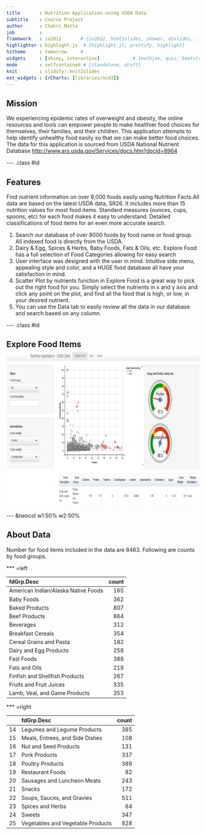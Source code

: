```yaml
---
title       : Nutrition Application using USDA Data
subtitle    : Course Project
author      : Chakri Matta
job         : 
framework   : io2012       # {io2012, html5slides, shower, dzslides, ...}
highlighter : highlight.js  # {highlight.js, prettify, highlight}
hitheme     : tomorrow     # 
widgets     : [shiny, interactive]            # {mathjax, quiz, bootstrap}
mode        : selfcontained # {standalone, draft}
knit        : slidify::knit2slides
ext_widgets : {rCharts: [libraries/nvd3]}
---
```


## Mission


We experiencing epidemic rates of overweight and obesity, the online resources and tools can empower people to make healthier food choices for themselves, their families, and their children. This application attempts to help identify unhealthy food easily so that we can make better food choices. The data for this application is sourced from USDA National Nutrient Database <http://www.ars.usda.gov/Services/docs.htm?docid=8964>

--- .class #id 

## Features

Find nutrient information on over 8,000 foods easily using Nutrition Facts.All data are based on the latest USDA data, SR26. It includes more than 15 nutrition values for most food items. Standard measures (ounces, cups, spoons, etc) for each food makes it easy to understand. Detailed classifications of food items for an even more accurate search.

1. Search our database of over 8000 foods by food name or food group. All indexed food is directly from the USDA.
2. Dairy & Egg, Spices & Herbs, Baby Foods, Fats & Oils, etc. Explore Food has a full selection of Food Categories allowing for easy search
3. User interface was designed with the user in mind. Intuitive side menu, appealing style and color, and a HUGE food database all have your satisfaction in mind.
4. Scatter Plot by nutrients function in Explore Food is a great way to pick out the right food for you. Simply select the nutrients in x and y axis and click any point on the plot, and find all the food that is high, or low, in your desired nutrient.
5. You can use the Data tab to easily review all the data in our database and search based on any column.


--- .class #id 


## Explore Food Items

<img style='margin-top: -10px' class="center" src='assets/img/ExploreFood.jpg' width=960px height=400px></img> 

--- &twocol w1:50% w2:50% 


## About Data


Number for food items included in the data are 8463.
Following are counts by food groups.

*** =left

|fdGrp.Desc                          | count|
|:-----------------------------------|-----:|
|American Indian/Alaska Native Foods |   165|
|Baby Foods                          |   362|
|Baked Products                      |   807|
|Beef Products                       |   864|
|Beverages                           |   312|
|Breakfast Cereals                   |   354|
|Cereal Grains and Pasta             |   182|
|Dairy and Egg Products              |   258|
|Fast Foods                          |   388|
|Fats and Oils                       |   219|
|Finfish and Shellfish Products      |   267|
|Fruits and Fruit Juices             |   335|
|Lamb, Veal, and Game Products       |   353|

*** =right

|   |fdGrp.Desc                        | count|
|:--|:---------------------------------|-----:|
|14 |Legumes and Legume Products       |   385|
|15 |Meals, Entrees, and Side Dishes   |   108|
|16 |Nut and Seed Products             |   131|
|17 |Pork Products                     |   337|
|18 |Poultry Products                  |   389|
|19 |Restaurant Foods                  |    82|
|20 |Sausages and Luncheon Meats       |   243|
|21 |Snacks                            |   172|
|22 |Soups, Sauces, and Gravies        |   511|
|23 |Spices and Herbs                  |    64|
|24 |Sweets                            |   347|
|25 |Vegetables and Vegetable Products |   828|


